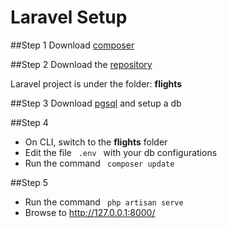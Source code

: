 # Laravel Setup

##Step 1
Download [composer](https://getcomposer.org/)

##Step 2
Download the [repository](https://github.com/bara96/SPAS-project)

Laravel project is under the folder: **flights**

##Step 3
Download [pgsql](https://www.postgresql.org/download/) and setup a db

##Step 4
  - On CLI, switch to the **flights** folder
  - Edit the file <code> .env </code> with your db configurations
  - Run the command <code> composer update </code>

##Step 5
  - Run the command <code> php artisan serve </code>
  - Browse to  http://127.0.0.1:8000/
